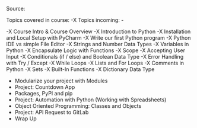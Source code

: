 Source:

Topics covered in course: -X
Topics incoming: - 

-X Course Intro & Course Overview
-X Introduction to Python
-X Installation and Local Setup with PyCharm
-X Write our first Python program
-X Python IDE vs simple File Editor
-X Strings and Number Data Types
-X Variables in Python
-X Encapsulate Logic with Functions
-X Scope
-X Accepting User Input
-X Conditionals (if / else) and Boolean Data Type
-X Error Handling with Try / Except
-X While Loops
-X Lists and For Loops
-X Comments in Python
-X Sets
-X Built-In Functions
-X Dictionary Data Type
- Modularize your project with Modules
- Project: Countdown App
- Packages, PyPI and pip
- Project: Automation with Python (Working with Spreadsheets)
- Object Oriented Programming: Classes and Objects
- Project: API Request to GitLab
- Wrap Up
